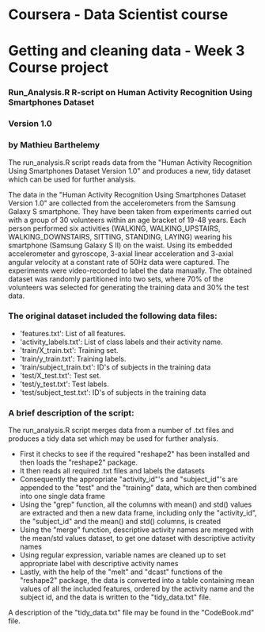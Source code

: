 # Coursera - Data Scientist course
# Getting and cleaning data - Week 3 Course project

### Run_Analysis.R R-script on Human Activity Recognition Using Smartphones Dataset 
### Version 1.0
### by Mathieu Barthelemy

The run_analysis.R script reads data from the "Human Activity Recognition Using Smartphones Dataset Version 1.0" and produces a new, tidy dataset which can be used for further analysis.

The data in the "Human Activity Recognition Using Smartphones Dataset Version 1.0" are collected from the accelerometers from the Samsung Galaxy S smartphone.
They have been taken from experiments carried out with a group of 30 volunteers within an age bracket of 19-48 years. Each person performed six activities (WALKING, WALKING_UPSTAIRS, WALKING_DOWNSTAIRS, SITTING, STANDING, LAYING) wearing his smartphone (Samsung Galaxy S II) on the waist. Using its embedded accelerometer and gyroscope, 3-axial linear acceleration and 3-axial angular velocity at a constant rate of 50Hz data were captured. The experiments were video-recorded to label the data manually. The obtained dataset was randomly partitioned into two sets, where 70% of the volunteers was selected for generating the training data and 30% the test data.

### The original dataset included the following data files:

- 'features.txt': List of all features.
- 'activity_labels.txt': List of class labels and their activity name.
- 'train/X_train.txt': Training set.
- 'train/y_train.txt': Training labels.
- 'train/subject_train.txt': ID's of subjects in the training data
- 'test/X_test.txt': Test set.
- 'test/y_test.txt': Test labels.
- 'test/subject_test.txt': ID's of subjects in the training data

### A brief description of the script:

The run_analysis.R script merges data from a number of .txt files and produces a tidy data set which may be used for further analysis.

- First it checks to see if the required "reshape2" has been installed and then loads the "reshape2" package.
- It then reads all required .txt files and labels the datasets
- Consequently the appropriate "activity_id"'s and "subject_id"'s are appended to the "test" and the "training" data, which are then combined into one single data frame
- Using the "grep" function, all the columns with mean() and std() values are extracted and then a new data frame, including only the "activity_id", the "subject_id" and the mean() and std() columns, is created    
- Using the "merge" function, descriptive activity names are merged with the mean/std values dataset, to get one dataset with descriptive activity names
- Using regular expression, variable names are cleaned up to set appropriate label with descriptive activity names
- Lastly, with the help of the "melt" and "dcast" functions of the "reshape2" package, the data is converted into a table containing mean values of all the included features, ordered by the activity name and the subject id, and the data is written to the "tidy_data.txt" file.

A description of the "tidy_data.txt" file may be found in the "CodeBook.md" file. 
